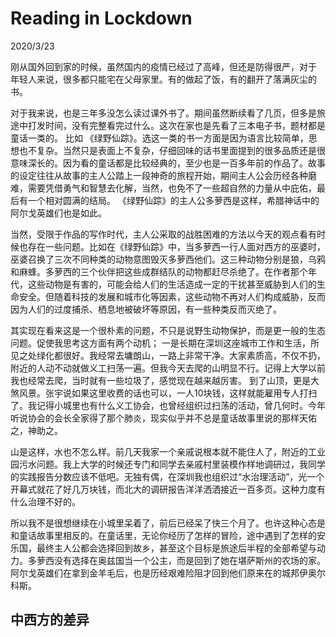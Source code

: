 # Reading in Lockdown
2020/3/23

刚从国外回到家的时候，虽然国内的疫情已经过了高峰，但还是防得很严，对于
年轻人来说，很多都只能宅在父母家里。有的做起了饭，有的翻开了落满灰尘的书。

对于我来说，也是三年多没怎么读过课外书了。期间虽然断续看了几页，但多是旅途中打发时间，没有完整看完过什么。这次在家也是先看了三本电子书，题材都是童话一类的。
比如 《绿野仙踪》。选这一类的书一方面是因为语言比较简单，思想也不复杂。当然只是表面上不复杂，仔细回味的话书里面提到的很多品质还是很意味深长的。因为看的童话都是比较经典的，至少也是一百多年前的作品了。故事的设定往往从故事的主人公踏上一段神奇的旅程开始，期间主人公会历经各种磨难，需要凭借勇气和智慧去化解，当然，也免不了一些超自然的力量从中庇佑，最后有一个相对圆满的结局。 《绿野仙踪》的主人公多萝西是这样，希腊神话中的阿尔戈英雄们也是如此。

当然，受限于作品的写作时代，主人公采取的战胜困难的方法以今天的观点看有时候也存在一些问题。比如在《绿野仙踪》中，当多萝西一行人面对西方的巫婆时，巫婆召换了三次不同种类的动物意图毁灭多萝西他们。这三种动物分别是狼，乌鸦和麻蜂。多萝西的三个伙伴把这些成群结队的动物都赶尽杀绝了。在作者那个年代，这些动物是有害的，可能会给人们的生活造成一定的干扰甚至威胁到人们的生命安全。但随着科技的发展和城市化等因素，这些动物不再对人们构成威胁，反而因为人们的过度捕杀、栖息地被破坏等原因，有一些种类反而灭绝了。

其实现在看来这是一个很朴素的问题，不只是说野生动物保护，而是更一般的生态问题。促使我思考这方面有两个动机；
一是长期在深圳这座城市工作和生活，所见之处绿化都很好。我经常去墉朗山，一路上非常干净。大家素质高，不仅不扔，附近的人动不动就做义工扫荡一遍。但我今天去爬的山明显不行。记得上大学以前我也经常去爬，当时就有一些垃圾了，感觉现在越来越厉害。
到了山顶，更是大煞风景。张宇说如果这里收费的话也可以，一人10块钱，这样就能雇用专人打扫了。我记得小城里也有什么义工协会，也曾经组织过扫荡的活动，曾几何时。今年听说协会的会长全家得了那个肺炎，现实似乎并不总是童话故事里说的那样天佑之，神助之。

山是这样，水也不怎么样。前几天我家一个亲戚说根本就不能住人了，附近的工业园污水问题。我上大学的时候还专门和同学去亲戚村里装模作样地调研过，我同学的实践报告分数应该不低吧。无独有偶，在深圳我也组织过“水治理活动”，光一个开幕式就花了好几万块钱，而北大的调研报告洋洋洒洒接近一百多页。这种力度有什么治理不好的。

所以我不是很想继续在小城里呆着了，前后已经呆了快三个月了。也许这种心态是和童话故事里相反的。在童话里，无论你经历了怎样的冒险，途中遇到了怎样的安乐国，最终主人公都会选择回到故乡，甚至这个目标是旅途后半程的全部希望与动力。多萝西没有选择在奥兹国当一个公主，而是回到了她在堪萨斯州的农场的家。阿尔戈英雄们在拿到金羊毛后，也是历经艰难险阻才回到他们原来在的城邦伊奥尔科斯。

## 中西方的差异

